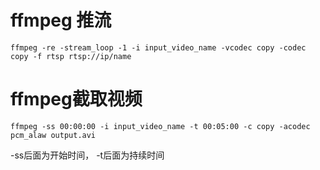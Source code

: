 # ffmpeg 推流

`ffmpeg -re -stream_loop -1 -i input_video_name -vcodec copy -codec copy -f rtsp rtsp://ip/name`

# ffmpeg截取视频

`ffmpeg -ss 00:00:00 -i input_video_name -t 00:05:00 -c copy -acodec pcm_alaw output.avi`

-ss后面为开始时间， -t后面为持续时间
